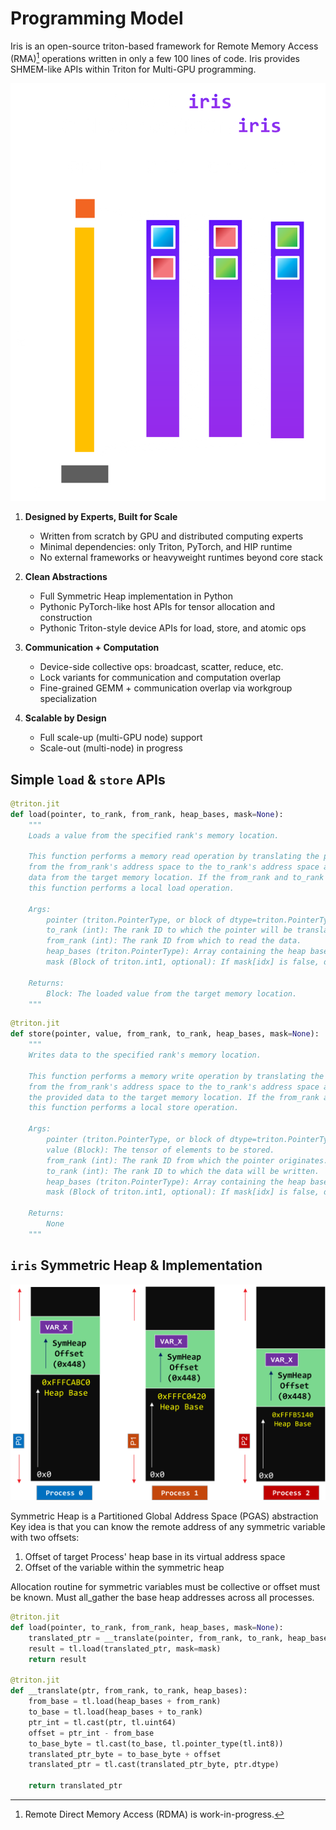 # Programming Model

Iris is an open-source triton-based framework for Remote Memory Access (RMA)[^1] operations written in only a few 100 lines of code. Iris provides SHMEM-like APIs within Triton for Multi-GPU programming.

<div class="theme-switch-wrapper">
  <img class="dark-theme-img only-dark" src="../images/iris-model.png" alt="Iris Model">
  <img class="light-theme-img only-light" src="../images/iris-model-light.png" alt="Iris Model">
</div>


<style>
.theme-switch-wrapper .dark-theme-img {
  display: inline !important;
}
.theme-switch-wrapper .light-theme-img {
  display: none !important;
}
html[data-theme="light"] .theme-switch-wrapper .dark-theme-img {
  display: none !important;
}
html[data-theme="light"] .theme-switch-wrapper .light-theme-img {
  display: inline !important;
}
</style>

1. **Designed by Experts, Built for Scale**
    - Written from scratch by GPU and distributed computing experts
    - Minimal dependencies: only Triton, PyTorch, and HIP runtime
    - No external frameworks or heavyweight runtimes beyond core stack

2. **Clean Abstractions**
    - Full Symmetric Heap implementation in Python
    - Pythonic PyTorch-like host APIs for tensor allocation and construction
    - Pythonic Triton-style device APIs for load, store, and atomic ops

3. **Communication + Computation**
    - Device-side collective ops: broadcast, scatter, reduce, etc.
    - Lock variants for communication and computation overlap
    - Fine-grained GEMM + communication overlap via workgroup specialization

4. **Scalable by Design**
    - Full scale-up (multi-GPU node) support
    - Scale-out (multi-node) in progress

[^1]: Remote Direct Memory Access (RDMA) is work-in-progress.

## Simple `load` & `store` APIs

```python
@triton.jit
def load(pointer, to_rank, from_rank, heap_bases, mask=None):
    """
    Loads a value from the specified rank's memory location.

    This function performs a memory read operation by translating the pointer
    from the from_rank's address space to the to_rank's address space and loading
    data from the target memory location. If the from_rank and to_rank are the same,
    this function performs a local load operation.

    Args:
        pointer (triton.PointerType, or block of dtype=triton.PointerType): Pointer in the from_rank's address space that will be translated to the to_rank's address space. Must be the current rank where the pointer is local.
        to_rank (int): The rank ID to which the pointer will be translated. Must be the current rank where the pointer is local.
        from_rank (int): The rank ID from which to read the data.
        heap_bases (triton.PointerType): Array containing the heap base addresses for all ranks.
        mask (Block of triton.int1, optional): If mask[idx] is false, do not load the data at address pointer[idx]. Defaults to None.

    Returns:
        Block: The loaded value from the target memory location.
    """
```

```python
@triton.jit
def store(pointer, value, from_rank, to_rank, heap_bases, mask=None):
    """
    Writes data to the specified rank's memory location.

    This function performs a memory write operation by translating the pointer
    from the from_rank's address space to the to_rank's address space and storing
    the provided data to the target memory location. If the from_rank and to_rank are the same,
    this function performs a local store operation.

    Args:
        pointer (triton.PointerType, or block of dtype=triton.PointerType): Pointer in the from_rank's address space that will be translated to the to_rank's address space. Must be the current rank where the pointer is local.
        value (Block): The tensor of elements to be stored.
        from_rank (int): The rank ID from which the pointer originates. Must be the current rank where the pointer is local.
        to_rank (int): The rank ID to which the data will be written.
        heap_bases (triton.PointerType): Array containing the heap base addresses for all ranks.
        mask (Block of triton.int1, optional): If mask[idx] is false, do not store the data at address pointer[idx]. Defaults to None.

    Returns:
        None
    """
```

## `iris` Symmetric Heap & Implementation

<div class="theme-switch-wrapper">
  <img class="dark-theme-img only-dark" src="../images/heap.png" alt="Iris Symmetric Heap">
  <img class="light-theme-img only-light" src="../images/heap-light.png" alt="Iris Symmetric Heap">
</div>

Symmetric Heap is a Partitioned Global Address Space (PGAS) abstraction
Key idea is that you can know the remote address of any symmetric variable with two offsets:
1. Offset of target Process' heap base in its virtual address space
2. Offset of the variable within the symmetric heap

Allocation routine for symmetric variables must be collective or offset must be known. Must all_gather the base heap addresses across all processes.

```python
@triton.jit
def load(pointer, to_rank, from_rank, heap_bases, mask=None):
    translated_ptr = __translate(pointer, from_rank, to_rank, heap_bases)
    result = tl.load(translated_ptr, mask=mask)
    return result

@triton.jit
def __translate(ptr, from_rank, to_rank, heap_bases):
    from_base = tl.load(heap_bases + from_rank)
    to_base = tl.load(heap_bases + to_rank)
    ptr_int = tl.cast(ptr, tl.uint64)
    offset = ptr_int - from_base
    to_base_byte = tl.cast(to_base, tl.pointer_type(tl.int8))
    translated_ptr_byte = to_base_byte + offset
    translated_ptr = tl.cast(translated_ptr_byte, ptr.dtype)

    return translated_ptr
```
